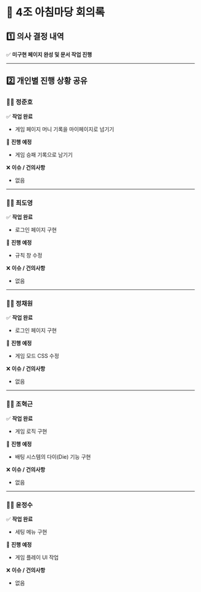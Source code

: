# 📌 4조 아침마당 회의록

## 1️⃣ 의사 결정 내역
✅ **미구현 페이지 완성 및 문서 작업 진행**

---

## 2️⃣ 개인별 진행 상황 공유

### 👨‍💻 **정준호**
✅ **작업 완료**  
- 게임 페이지 머니 기록을 마이페이지로 넘기기  

🚀 **진행 예정**  
- 게임 승패 기록으로 남기기  

❌ **이슈 / 건의사항**  
- 없음  

---

### 👨‍💻 **최도영**
✅ **작업 완료**  
- 로그인 페이지 구현  

🚀 **진행 예정**  
- 규칙 창 수정  

❌ **이슈 / 건의사항**  
- 없음  

---

### 👩‍💻 **정채원**
✅ **작업 완료**  
- 로그인 페이지 구현  

🚀 **진행 예정**  
- 게임 모드 CSS 수정  

❌ **이슈 / 건의사항**  
- 없음  

---

### 👨‍💻 **조혁근**
✅ **작업 완료**  
- 게임 로직 구현  

🚀 **진행 예정**  
- 배팅 시스템의 다이(Die) 기능 구현  

❌ **이슈 / 건의사항**  
- 없음  

---

### 👨‍💻 **윤정수**
✅ **작업 완료**  
- 세팅 메뉴 구현  

🚀 **진행 예정**  
- 게임 플레이 UI 작업  

❌ **이슈 / 건의사항**  
- 없음  
